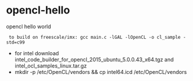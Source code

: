 # opencl-hello
opencl hello world
```
 to build on freescale/imx: gcc main.c -lGAL -lOpenCL -o cl_sample -std=c99
```
* for intel download intel_code_builder_for_opencl_2015_ubuntu_5.0.0.43_x64.tgz and intel_ocl_samples_linux.tar.gz
* mkdir -p /etc/OpenCL/vendors && cp intel64.icd /etc/OpenCL/vendors
